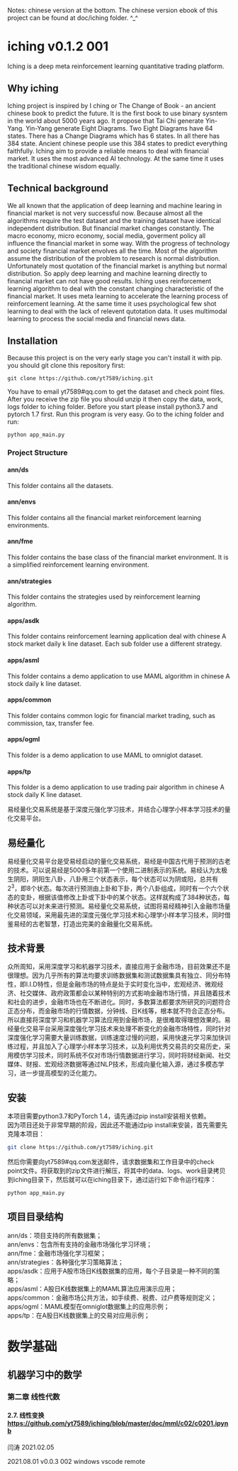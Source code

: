 Notes: chinese version at the bottom. The chinese version ebook of this project can be found at doc/iching folder. ^_^
# iching v0.1.2 001
Iching is a deep meta reinforcement learning quantitative trading platform.
## Why iching
Iching project is inspired by I ching or The Change of Book - an ancient chinese book to predict the future. It is the first book to use binary sysntem in the world about 5000 years ago. It propose that Tai Chi generate Yin-Yang. Yin-Yang generate Eight Diagrams. Two Eight Diagrams have 64 states. There has a Change Diagrams which has 6 states. In all there has 384 state. Ancient chinese people use this 384 states to predict everything faithfully.
Iching aim to provide a reliable means to deal with financial market. It uses the most advanced AI technology. At the same time it uses the traditional chinese wisdom equally.
## Technical background
We all known that the application of deep learning and machine learing in financial market is not very successful now. Because almost all the algorithms require the test dataset and the training dataset have identical independent distribution. But financial market changes constantly. The macro economy, micro economy, social media, goverment policy all influence the financial market in some way. With the progress of technology and society financial market envolves all the time. Most of the algorithm assume the distribution of the problem to research is normal distribution. Unfortunately most quotation of the financial market is anything but normal distribution. So apply deep learning and machine learning directly to financial market can not have good results.
Iching uses reinforcement learning algorithm to deal with the constant changing characteristic of the financial market. It uses meta learning to accelerate the learning process of reinforcement learning. At the same time it uses psychological few shot learning to deal with the lack of relevent qutotation data. It uses multimodal learning to process the social media and financial news data.
## Installation
Because this project is on the very early stage you can't install it with pip. you should git clone this repository first:
```
git clone https://github.com/yt7589/iching.git
```
You have to email yt7589#qq.com to get the dataset and check point files. After you receive the zip file you should unzip it then copy the data, work, logs folder to iching folder.
Before you start please install python3.7 and pytorch 1.7 first.
Run this program is very easy. Go to the iching folder and run:
```
python app_main.py
```
### Project Structure
#### ann/ds
This folder contains all the datasets.
#### ann/envs
This folder contains all the financial market reinforcement learning environments.
#### ann/fme
This folder contains the base class of the financial market environment. It is a simplified reinforcement learning environment.
#### ann/strategies
This folder contains the strategies used by reinforcement learning algorithm.
#### apps/asdk
This folder contains reinforcement learning application deal with chinese A stock market daily k line dataset. Each sub folder use a different strategy.
#### apps/asml
This folder contains a demo application to use MAML algorithm in chinese A stock daily k line dataset.
#### apps/common
This folder contains common logic for financial market trading, such as commission, tax, transfer fee.
#### apps/ogml
This folder is a demo application to use MAML to omniglot dataset.
#### apps/tp
This folder is a demo application to use trading pair algorithm in chinese A stock daily K line dataset.

易经量化交易系统是基于深度元强化学习技术，并结合心理学小样本学习技术的量化交易平台。  
## 易经量化
易经量化交易平台是受易经启动的量化交易系统，易经是中国古代用于预测的古老的技术。可以说易经是5000多年前第一个使用二进制表示的系统。易经认为太极生阴阳，阴阳生八卦，八卦用三个状态表示，每个状态可以为阴或阳，总共有$2^3$，即8个状态。每次进行预测由上卦和下卦，两个八卦组成，同时有一个六个状态的变卦，根据该值修改上卦或下卦中的某个状态。这样就构成了384种状态，每种状态可以对未来进行预测。易经量化交易系统，试图将易经精神引入金融市场量化交易领域，采用最先进的深度元强化学习技术和心理学小样本学习技术，同时借鉴易经的古老智慧，打造出完美的金融量化交易系统。
## 技术背景
众所周知，采用深度学习和机器学习技术，直接应用于金融市场，目前效果还不是很理想。因为几乎所有的算法均要求训练数据集和测试数据集具有独立、同分布特性，即I.I.D特性，但是金融市场的特点是处于实时变化当中，宏观经济、微观经济、社交媒体、政府政策都会以某种特别的方式影响金融市场行情，并且随着技术和社会的进步，金融市场也在不断进化。同时，多数算法都要求所研究的问题符合正态分布，而金融市场的行情数据，分钟线、日K线等，根本就不符合正态分布。所以直接将深度学习和机器学习算法应用到金融市场，是很难取得理想效果的。易经量化交易平台采用深度强化学习技术来处理不断变化的金融市场特性，同时针对深度强化学习需要大量训练数据，训练速度过慢的问题，采用快速元学习来加快训练过程，并且加入了心理学小样本学习技术，以及利用优秀交易员的交易历史，采用模仿学习技术，同时系统不仅对市场行情数据进行学习，同时将财经新闻、社交媒体、财报、宏观经济数据等通过NLP技术，形成向量化输入源，通过多模态学习，进一步提高模型的泛化能力。
## 安装
本项目需要python3.7和PyTorch 1.4，请先通过pip install安装相关依赖。  
因为项目还处于非常早期的阶段，因此还不能通过pip install来安装，首先需要先克隆本项目：
```bash
git clone https://github.com/yt7589/iching.git
```
然后你需要向yt7589#qq.com发送邮件，请求数据集和工作目录中的check point文件。将获取到的zip文件进行解压，将其中的data、logs、work目录拷贝到iching目录下，然后就可以在iching目录下，通过运行如下命令运行程序：
```bash
python app_main.py
```
## 项目目录结构
ann/ds：项目支持的所有数据集；  
ann/envs：包含所有支持的金融市场强化学习环境；  
ann/fme：金融市场强化学习框架；  
ann/strategies：各种强化学习策略算法；  
apps/asdk：应用于A股市场日K线数据集的应用，每个子目录是一种不同的策略；  
apps/asml：A股日K线数据集上的MAML算法应用演示应用；  
apps/common：金融市场公共方法，如手续费、税费、过户费等规则定义；  
apps/ogml：MAML模型在omniglot数据集上的应用示例；  
apps/tp：在A股日K线数据集上的交易对应用示例；

# 数学基础
## 机器学习中的数学
### 第二章 线性代数
#### 2.7. 线性变换 https://github.com/yt7589/iching/blob/master/doc/mml/c02/c0201.ipynb


闫涛 2021.02.05  

2021.08.01 v0.0.3 002 windows vscode remote

